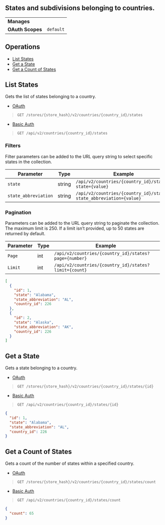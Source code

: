 ## States and subdivisions belonging to countries.
|||
|---|---|
| **Manages** |
| **OAuth Scopes** | `default`


## Operations

*   [List States](#list-states)
*   [Get a State](#get-a-state)
*   [Get a Count of States](#get-a-count-of-states)

## List States

Gets the list of states belonging to a country.

*   [OAuth](#list-states-oauth)
>`GET /stores/{store_hash}/v2/countries/{country_id}/states`
*   [Basic Auth](#list-states-basic)
>`GET /api/v2/countries/{country_id}/states`

### Filters

Filter parameters can be added to the URL query string to select specific states in the collection.

| Parameter | Type | Example |
| --- | --- | --- |
| `state` | string | `/api/v2/countries/{country_id}/states?state={value}` |
| `state_abbreviation` | string | `/api/v2/countries/{country_id}/states?state_abbreviation={value}` |

### Pagination

Parameters can be added to the URL query string to paginate the collection. The maximum limit is 250. If a limit isn’t provided, up to 50 states are returned by default.

| Parameter | Type | Example |
| --- | --- | --- |
| `Page` | int | `/api/v2/countries/{country_id}/states?page={number}` |
| `Limit` | int | `/api/v2/countries/{country_id}/states?limit={count}` |

```json
[
  {
    "id": 1,
    "state": "Alabama",
    "state_abbreviation": "AL",
    "country_id": 226
  },
  {
    "id": 2,
    "state": "Alaska",
    "state_abbreviation": "AK",
    "country_id": 226
  }
]
```

## Get a State

Gets a state belonging to a country.

*   [OAuth](#get-a-state-oauth)
>`GET /stores/{store_hash}/v2/countries/{country_id}/states/{id}`
*   [Basic Auth](#get-a-state-basic)
>`GET /api/v2/countries/{country_id}/states/{id}`

```json
{
  "id": 1,
  "state": "Alabama",
  "state_abbreviation": "AL",
  "country_id": 226
}
```

## Get a Count of States

Gets a count of the number of states within a specified country.

*   [OAuth](#get-a-count-of-states-oauth)
>`GET /stores/{store_hash}/v2/countries/{country_id}/states/count`
*   [Basic Auth](#get-a-count-of-states-basic)
>`GET /api/v2/countries/{country_id}/states/count`

```json
{
  "count": 65
}
```

